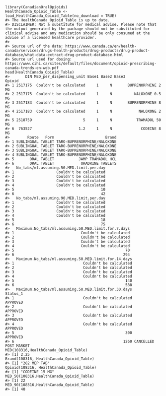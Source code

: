     library(CanadianOralOpioids)
    HealthCanada_Opioid_Table <- load_HealthCanada_Opioid_Table(no_download = TRUE)
    #> The HealthCanada_Opioid_Table is up to date.
    #> DISCLAIMER: Not a substitute for medical advise. Please note that the output generated by the package should not be substituted for clinical advise and any medication should be only consumed at the advise of a licensed healthcare provider.
    #> 
    #> Source url of the data: https://www.canada.ca/en/health-canada/services/drugs-health-products/drug-products/drug-product-database/what-data-extract-drug-product-database.html
    #> Source url used for dosing: https://www.cihi.ca/sites/default/files/document/opioid-prescribing-canada-trends-en-web.pdf
    head(HealthCanada_Opioid_Table)
    #>       DIN MED_per_dispensing_unit Base1 Base2 Base3             Opioid
    #> 1 2517175  Couldn't be calculated     1     N       BUPRENORPHINE 2 MG
    #> 2 2517175  Couldn't be calculated     1     N          NALOXONE 0.5 MG
    #> 3 2517183  Couldn't be calculated     1     N       BUPRENORPHINE 8 MG
    #> 4 2517183  Couldn't be calculated     1     N            NALOXONE 2 MG
    #> 5 2518759                       5     1     N           TRAMADOL 50 MG
    #> 6  763527                     1.2     1     N             CODEINE 8 MG
    #>        Route   Form                       Brand
    #> 1 SUBLINGUAL TABLET TARO-BUPRENORPHINE/NALOXONE
    #> 2 SUBLINGUAL TABLET TARO-BUPRENORPHINE/NALOXONE
    #> 3 SUBLINGUAL TABLET TARO-BUPRENORPHINE/NALOXONE
    #> 4 SUBLINGUAL TABLET TARO-BUPRENORPHINE/NALOXONE
    #> 5       ORAL TABLET           JAMP TRAMADOL HCL
    #> 6       ORAL TABLET            ORADRINE TABLETS
    #>   No_tabs/ml.assuming.50.MED.limit.per.day
    #> 1                   Couldn't be calculated
    #> 2                   Couldn't be calculated
    #> 3                   Couldn't be calculated
    #> 4                   Couldn't be calculated
    #> 5                                       10
    #> 6                                       42
    #>   No_tabs/ml.assuming.90.MED.limit.per.day
    #> 1                   Couldn't be calculated
    #> 2                   Couldn't be calculated
    #> 3                   Couldn't be calculated
    #> 4                   Couldn't be calculated
    #> 5                                       18
    #> 6                                       75
    #>   Maximum.No_tabs/ml.assuming.50.MED.limit.for.7.days
    #> 1                              Couldn't be calculated
    #> 2                              Couldn't be calculated
    #> 3                              Couldn't be calculated
    #> 4                              Couldn't be calculated
    #> 5                                                  70
    #> 6                                                 294
    #>   Maximum.No_tabs/ml.assuming.50.MED.limit.for.14.days
    #> 1                               Couldn't be calculated
    #> 2                               Couldn't be calculated
    #> 3                               Couldn't be calculated
    #> 4                               Couldn't be calculated
    #> 5                                                  140
    #> 6                                                  588
    #>   Maximum.No_tabs/ml.assuming.50.MED.limit.for.30.days              Status_1
    #> 1                               Couldn't be calculated              APPROVED
    #> 2                               Couldn't be calculated              APPROVED
    #> 3                               Couldn't be calculated              APPROVED
    #> 4                               Couldn't be calculated              APPROVED
    #> 5                                                  300              APPROVED
    #> 6                                                 1260 CANCELLED POST MARKET
    MED(108316,HealthCanada_Opioid_Table)
    #> [1] 2.25
    Brand(108316, HealthCanada_Opioid_Table)
    #> [1] "282 MEP TAB"
    Opioid(108316, HealthCanada_Opioid_Table)
    #> [1] "CODEINE 15 MG"
    MED_50(108316,HealthCanada_Opioid_Table)
    #> [1] 22
    MED_90(108316,HealthCanada_Opioid_Table)
    #> [1] 40
